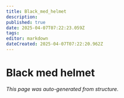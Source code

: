 ```yaml
---
title: Black_med_helmet
description: 
published: true
date: 2025-04-07T07:22:23.059Z
tags: 
editor: markdown
dateCreated: 2025-04-07T07:22:20.962Z
---
```


# Black med helmet

*This page was auto-generated from structure.*